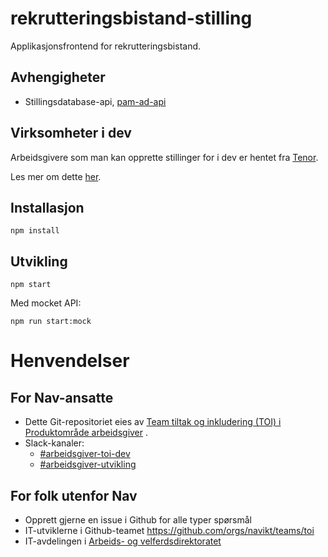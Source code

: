 # rekrutteringsbistand-stilling


Applikasjonsfrontend for rekrutteringsbistand.

## Avhengigheter

- Stillingsdatabase-api, [pam-ad-api](https://github.com/navikt/pam-ad-api)

## Virksomheter i dev

Arbeidsgivere som man kan opprette stillinger for i dev er hentet fra [Tenor](https://www.skatteetaten.no/skjema/testdata/).

Les mer om dette [her](https://github.com/navikt/arbeidsgiver-inkludering/blob/master/arbeidsgivere-i-dev.md).

## Installasjon

```
npm install
```

## Utvikling

```
npm start
```

Med mocket API:

```
npm run start:mock
```


# Henvendelser

## For Nav-ansatte

* Dette Git-repositoriet eies
  av [Team tiltak og inkludering (TOI) i Produktområde arbeidsgiver](https://teamkatalog.nais.adeo.no/team/0150fd7c-df30-43ee-944e-b152d74c64d6)
  .
* Slack-kanaler:
  * [#arbeidsgiver-toi-dev](https://nav-it.slack.com/archives/C02HTU8DBSR)
  * [#arbeidsgiver-utvikling](https://nav-it.slack.com/archives/CD4MES6BB)

## For folk utenfor Nav

* Opprett gjerne en issue i Github for alle typer spørsmål
* IT-utviklerne i Github-teamet https://github.com/orgs/navikt/teams/toi
* IT-avdelingen
  i [Arbeids- og velferdsdirektoratet](https://www.nav.no/no/NAV+og+samfunn/Kontakt+NAV/Relatert+informasjon/arbeids-og-velferdsdirektoratet-kontorinformasjon)
